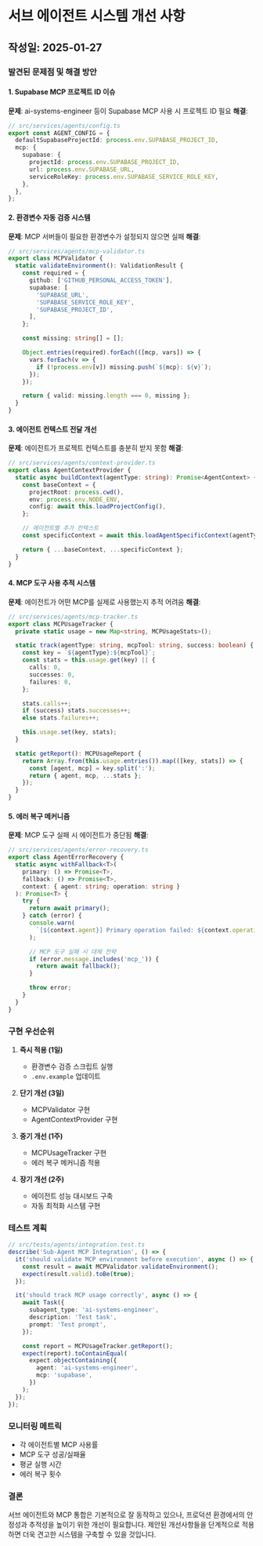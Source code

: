 # 서브 에이전트 시스템 개선 사항

## 작성일: 2025-01-27

### 발견된 문제점 및 해결 방안

#### 1. Supabase MCP 프로젝트 ID 이슈

**문제**: ai-systems-engineer 등이 Supabase MCP 사용 시 프로젝트 ID 필요
**해결**:

```typescript
// src/services/agents/config.ts
export const AGENT_CONFIG = {
  defaultSupabaseProjectId: process.env.SUPABASE_PROJECT_ID,
  mcp: {
    supabase: {
      projectId: process.env.SUPABASE_PROJECT_ID,
      url: process.env.SUPABASE_URL,
      serviceRoleKey: process.env.SUPABASE_SERVICE_ROLE_KEY,
    },
  },
};
```

#### 2. 환경변수 자동 검증 시스템

**문제**: MCP 서버들이 필요한 환경변수가 설정되지 않으면 실패
**해결**:

```typescript
// src/services/agents/mcp-validator.ts
export class MCPValidator {
  static validateEnvironment(): ValidationResult {
    const required = {
      github: ['GITHUB_PERSONAL_ACCESS_TOKEN'],
      supabase: [
        'SUPABASE_URL',
        'SUPABASE_SERVICE_ROLE_KEY',
        'SUPABASE_PROJECT_ID',
      ],
    };

    const missing: string[] = [];

    Object.entries(required).forEach(([mcp, vars]) => {
      vars.forEach(v => {
        if (!process.env[v]) missing.push(`${mcp}: ${v}`);
      });
    });

    return { valid: missing.length === 0, missing };
  }
}
```

#### 3. 에이전트 컨텍스트 전달 개선

**문제**: 에이전트가 프로젝트 컨텍스트를 충분히 받지 못함
**해결**:

```typescript
// src/services/agents/context-provider.ts
export class AgentContextProvider {
  static async buildContext(agentType: string): Promise<AgentContext> {
    const baseContext = {
      projectRoot: process.cwd(),
      env: process.env.NODE_ENV,
      config: await this.loadProjectConfig(),
    };

    // 에이전트별 추가 컨텍스트
    const specificContext = await this.loadAgentSpecificContext(agentType);

    return { ...baseContext, ...specificContext };
  }
}
```

#### 4. MCP 도구 사용 추적 시스템

**문제**: 에이전트가 어떤 MCP를 실제로 사용했는지 추적 어려움
**해결**:

```typescript
// src/services/agents/mcp-tracker.ts
export class MCPUsageTracker {
  private static usage = new Map<string, MCPUsageStats>();

  static track(agentType: string, mcpTool: string, success: boolean) {
    const key = `${agentType}:${mcpTool}`;
    const stats = this.usage.get(key) || {
      calls: 0,
      successes: 0,
      failures: 0,
    };

    stats.calls++;
    if (success) stats.successes++;
    else stats.failures++;

    this.usage.set(key, stats);
  }

  static getReport(): MCPUsageReport {
    return Array.from(this.usage.entries()).map(([key, stats]) => {
      const [agent, mcp] = key.split(':');
      return { agent, mcp, ...stats };
    });
  }
}
```

#### 5. 에러 복구 메커니즘

**문제**: MCP 도구 실패 시 에이전트가 중단됨
**해결**:

```typescript
// src/services/agents/error-recovery.ts
export class AgentErrorRecovery {
  static async withFallback<T>(
    primary: () => Promise<T>,
    fallback: () => Promise<T>,
    context: { agent: string; operation: string }
  ): Promise<T> {
    try {
      return await primary();
    } catch (error) {
      console.warn(
        `[${context.agent}] Primary operation failed: ${context.operation}`
      );

      // MCP 도구 실패 시 대체 전략
      if (error.message.includes('mcp_')) {
        return await fallback();
      }

      throw error;
    }
  }
}
```

### 구현 우선순위

1. **즉시 적용 (1일)**
   - 환경변수 검증 스크립트 실행
   - `.env.example` 업데이트

2. **단기 개선 (3일)**
   - MCPValidator 구현
   - AgentContextProvider 구현

3. **중기 개선 (1주)**
   - MCPUsageTracker 구현
   - 에러 복구 메커니즘 적용

4. **장기 개선 (2주)**
   - 에이전트 성능 대시보드 구축
   - 자동 최적화 시스템 구현

### 테스트 계획

```typescript
// src/tests/agents/integration.test.ts
describe('Sub-Agent MCP Integration', () => {
  it('should validate MCP environment before execution', async () => {
    const result = await MCPValidator.validateEnvironment();
    expect(result.valid).toBe(true);
  });

  it('should track MCP usage correctly', async () => {
    await Task({
      subagent_type: 'ai-systems-engineer',
      description: 'Test task',
      prompt: 'Test prompt',
    });

    const report = MCPUsageTracker.getReport();
    expect(report).toContainEqual(
      expect.objectContaining({
        agent: 'ai-systems-engineer',
        mcp: 'supabase',
      })
    );
  });
});
```

### 모니터링 메트릭

- 각 에이전트별 MCP 사용률
- MCP 도구 성공/실패율
- 평균 실행 시간
- 에러 복구 횟수

### 결론

서브 에이전트와 MCP 통합은 기본적으로 잘 동작하고 있으나, 프로덕션 환경에서의 안정성과 추적성을 높이기 위한 개선이 필요합니다. 제안된 개선사항들을 단계적으로 적용하면 더욱 견고한 시스템을 구축할 수 있을 것입니다.
